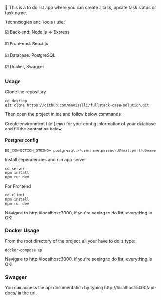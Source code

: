 🔎 This is a to do list app where you can create a task, update task status or task name.

Technologies and Tools I use:

:ballot_box_with_check: Back-end: Node.js => Express

:ballot_box_with_check: Front-end: React.js

:ballot_box_with_check: Database: PostgreSQL

:ballot_box_with_check: Docker, Swagger

### Usage

Clone the repository

```
cd desktop
git clone https://github.com/mavisalli/fullstack-case-solution.git
```

Then open the project in ide and follow below commands:

Create environment file (.env) for your config information of your database and fill the content as below

#### Postgres config

```
DB_CONNECTION_STRING= postgresql://username:password@host:port/dbname
```

Install dependencies and run app server

```
cd server
npm install
npm run dev
```

For Frontend

```
cd client
npm install
npm run dev
```

Navigate to http://localhost:3000, if you're seeing to do list, everything is OK!

### Docker Usage

From the root directory of the project, all your have to do is type:

```
docker-compose up

```

Navigate to http://localhost:3000, if you're seeing to do list, everything is OK!

### Swagger

You can access the api documentation by typing http://localhost:5000/api-docs/ in the url.
